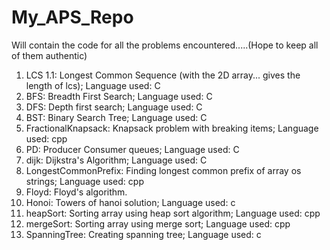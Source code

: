 # My_APS_Repo
Will contain the code for all the problems encountered.....(Hope to keep all of them authentic)

1. LCS 1.1: Longest Common Sequence (with the 2D array... gives the length of lcs); Language used: C
2. BFS: Breadth First Search; Language used: C
3. DFS: Depth first search; Language used: C
4. BST: Binary Search Tree; Language used: C
5. FractionalKnapsack: Knapsack problem with breaking items; Language used: cpp
6. PD: Producer Consumer queues; Language used: C
7. dijk: Dijkstra's Algorithm; Language used: C
8. LongestCommonPrefix: Finding longest common prefix of array os strings; Language used: cpp
9. Floyd: Floyd's algorithm.
10. Honoi: Towers of hanoi solution; Language used: c
11. heapSort: Sorting array using heap sort algorithm; Language used: cpp
12. mergeSort: Sorting array using merge sort; Language used: cpp
13. SpanningTree: Creating spanning tree; Language used: c
